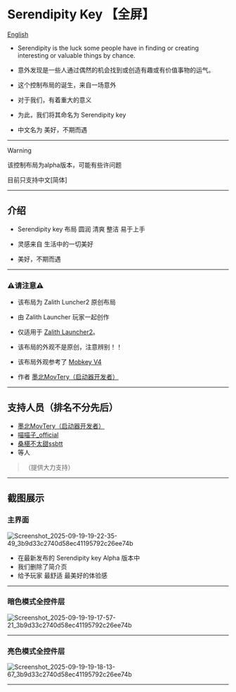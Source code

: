 # Serendipity Key 【全屏】
[English](README_English.md)

- Serendipity is the luck some people have in finding or creating interesting or valuable things by chance.
- 意外发现是一些人通过偶然的机会找到或创造有趣或有价值事物的运气。

- 这个控制布局的诞生，来自一场意外
- 对于我们，有着重大的意义
- 为此，我们将其命名为 Serendipity key
- 中文名为 美好，不期而遇

---

> [!WARNING]
> 该控制布局为alpha版本，可能有些许问题
> 
> 目前只支持中文[简体]

---

## 介绍

- Serendipity key 布局 圆润 清爽 整洁 易于上手
- 灵感来自 生活中的一切美好

- 美好，不期而遇

--- 

### ⚠️请注意⚠️

- 该布局为 Zalith Luncher2 原创布局
- 由 Zalith Launcher 玩家一起创作
- 仅适用于 [Zalith Launcher2](https://github.com/ZalithLauncher/ZalithLauncher2)。


- 该布局的外观不是原创，注意辨别！！
- 该布局外观参考了 [Mobkey V4](https://b23.tv/45C8pz2)
- 作者 [墨北MovTery（启动器开发者）](https://github.com/MovTery) 
  

---

## 支持人员（排名不分先后）

-  [墨北MovTery（启动器开发者）](https://github.com/MovTery) 
-  [喵喵子_official](https://github.com/MiaoMiaoZi-official)
-  [桑椹不太甜ssbtt](https://github.com/ssbtt)
- 等人

> （提供大力支持）

---

## 截图展示

### 主界面

![Screenshot_2025-09-19-19-22-35-49_3b9d33c2740d58ec41195792c26ee74b](https://github.com/user-attachments/assets/7aa2a463-704b-4a70-a857-eb4cadb4c306)
  

- 在最新发布的 Serendipity key Alpha 版本中
- 我们删除了简介页
- 给予玩家 最舒适 最美好的体验感

---

### 暗色模式全控件层

![Screenshot_2025-09-19-19-17-57-21_3b9d33c2740d58ec41195792c26ee74b](https://github.com/user-attachments/assets/6ba94099-a85a-4a1c-a238-0121148ef53d)

---

### 亮色模式全控件层

![Screenshot_2025-09-19-19-18-13-67_3b9d33c2740d58ec41195792c26ee74b](https://github.com/user-attachments/assets/528b398e-9f41-423c-85a1-347fedbf0bc7)

---
